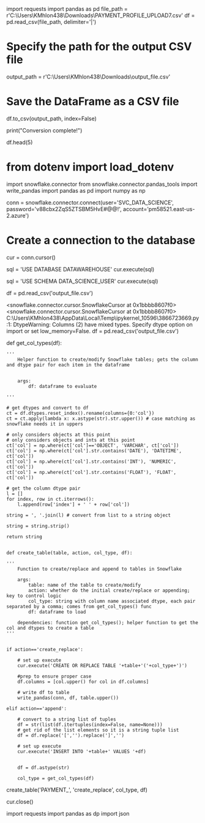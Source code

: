 import requests
import pandas as pd
file_path = r'C:\Users\KMhlon438\Downloads\PAYMENT_PROFILE_UPLOAD7.csv'
df = pd.read_csv(file_path, delimiter='|')

# Specify the path for the output CSV file
output_path =  r'C:\Users\KMhlon438\Downloads\output_file.csv' 

# Save the DataFrame as a CSV file
df.to_csv(output_path, index=False)

print("Conversion complete!")

df.head(5)


# from dotenv import load_dotenv
import snowflake.connector
from snowflake.connector.pandas_tools import write_pandas
import pandas as pd
import numpy as np

conn = snowflake.connector.connect(user='SVC_DATA_SCIENCE',
       password='v88cbx2ZqS5ZTSBM5HvE#@@!',
       account='pm58521.east-us-2.azure')
# Create a connection to the database
cur = conn.cursor()

sql = 'USE DATABASE DATAWAREHOUSE'
cur.execute(sql)

sql = 'USE SCHEMA DATA_SCIENCE_USER'
cur.execute(sql)

df = pd.read_csv('output_file.csv')

<snowflake.connector.cursor.SnowflakeCursor at 0x1bbbb8607f0>
<snowflake.connector.cursor.SnowflakeCursor at 0x1bbbb8607f0>
C:\Users\KMhlon438\AppData\Local\Temp\ipykernel_10596\3866723669.py:1: DtypeWarning: Columns (2) have mixed types. Specify dtype option on import or set low_memory=False.
  df = pd.read_csv('output_file.csv')


  def get_col_types(df):
    
    '''
        Helper function to create/modify Snowflake tables; gets the column and dtype pair for each item in the dataframe

        
        args:
            df: dataframe to evaluate
            
    '''
    
    # get dtypes and convert to df
    ct = df.dtypes.reset_index().rename(columns={0:'col'})
    ct = ct.apply(lambda x: x.astype(str).str.upper()) # case matching as snowflake needs it in uppers
        
    # only considers objects at this point
    # only considers objects and ints at this point
    ct['col'] = np.where(ct['col']=='OBJECT', 'VARCHAR', ct['col'])
    ct['col'] = np.where(ct['col'].str.contains('DATE'), 'DATETIME', ct['col'])
    ct['col'] = np.where(ct['col'].str.contains('INT'), 'NUMERIC', ct['col'])
    ct['col'] = np.where(ct['col'].str.contains('FLOAT'), 'FLOAT', ct['col'])
    
    # get the column dtype pair
    l = []
    for index, row in ct.iterrows():
        l.append(row['index'] + ' ' + row['col'])
    
    string = ', '.join(l) # convert from list to a string object
    
    string = string.strip()
    
    return string


    def create_table(table, action, col_type, df):
    
    '''
        Function to create/replace and append to tables in Snowflake
        
        args:
            table: name of the table to create/modify
            action: whether do the initial create/replace or appending; key to control logic
            col_type: string with column name associated dtype, each pair separated by a comma; comes from get_col_types() func
            df: dataframe to load
            
        dependencies: function get_col_types(); helper function to get the col and dtypes to create a table
    '''
    
    
    if action=='create_replace':
    
        # set up execute
        cur.execute('CREATE OR REPLACE TABLE '+table+'('+col_type+')')

        #prep to ensure proper case
        df.columns = [col.upper() for col in df.columns]

        # write df to table
        write_pandas(conn, df, table.upper())
        
    elif action=='append':
        
        # convert to a string list of tuples
        df = str(list(df.itertuples(index=False, name=None)))
        # get rid of the list elements so it is a string tuple list
        df = df.replace('[','').replace(']','')
        
        # set up execute
        cur.execute('INSERT INTO '+table+' VALUES '+df)


        df = df.astype(str)

        col_type = get_col_types(df)
create_table('PAYMENT_', 'create_replace', col_type, df)

cur.close()







import requests
import pandas as dp
import json



